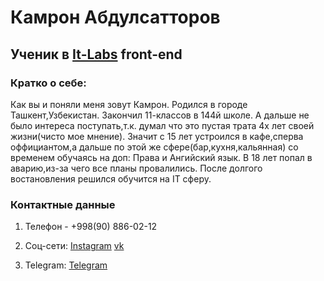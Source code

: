 # Камрон Абдулсатторов

## Ученик в [It-Labs](https://instagram.com/itlabs.uz) front-end

### Кратко о себе:

Как вы и поняли меня зовут Камрон. Родился в городе Ташкент,Узбекистан. Закончил 11-классов в 144й школе. А дальше не было интереса поступать,т.к. думал что это пустая трата 4х лет своей жизни(чисто мое мнение). Значит с 15 лет устроился в кафе,сперва оффициантом,а дальше по этой же сфере(бар,кухня,кальянная) со временем обучаясь на доп: Права и Ангийский язык. В 18 лет попал в аварию,из-за чего все планы провалились. После долгого востановления решился обучится на IT сферу.


### Контактные данные 

1. Телефон - +998(90) 886-02-12

2. Соц-сети: [Instagram](https://www.instagram.com/kamron_sw) [vk](http://vk.cc,kamron_sw)


3. Telegram: [Telegram](https://www.t.me/tvoyumatb3.)

